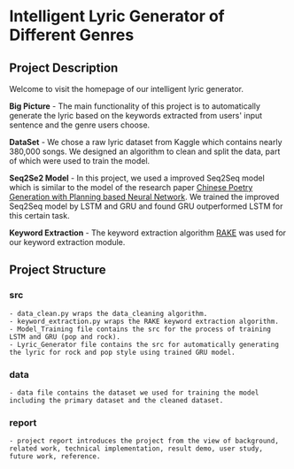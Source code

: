 # Intelligent Lyric Generator of Different Genres

## Project Description

Welcome to visit the homepage of our intelligent lyric generator.

**Big Picture**
    - The main functionality of this project is to automatically generate the lyric based on the keywords extracted from users' input sentence and the genre users choose.

**DataSet**
    - We chose a raw lyric dataset from Kaggle which contains nearly 380,000 songs. We designed an algorithm to clean and split the data, part of which were used to train the model.

**Seq2Se2 Model**
    - In this project, we used a improved Seq2Seq model which is similar to the model of the research paper [Chinese Poetry Generation with Planning based Neural Network](https://arxiv.org/pdf/1610.09889.pdf).
      We trained the improved Seq2Seq model by LSTM and GRU and found GRU outperformed LSTM for this certain task.

**Keyword Extraction**
    - The keyword extraction algorithm [RAKE](https://github.com/ruby/rake) was used for our keyword extraction module.


## Project Structure

### src
    - data_clean.py wraps the data_cleaning algorithm.
    - keyword_extraction.py wraps the RAKE keyword extraction algorithm.
    - Model_Training file contains the src for the process of training LSTM and GRU (pop and rock).
    - Lyric_Generator file contains the src for automatically generating the lyric for rock and pop style using trained GRU model.
  
### data
    - data file contains the dataset we used for training the model including the primary dataset and the cleaned dataset.

### report
    - project report introduces the project from the view of background, related work, technical implementation, result demo, user study, future work, reference.
